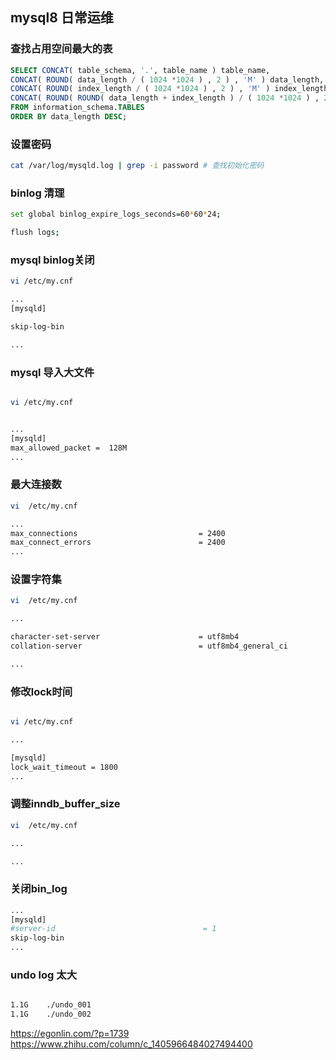 ## mysql8 日常运维


### 查找占用空间最大的表


```sql
SELECT CONCAT( table_schema, '.', table_name ) table_name, 
CONCAT( ROUND( data_length / ( 1024 *1024 ) , 2 ) , 'M' ) data_length, 
CONCAT( ROUND( index_length / ( 1024 *1024 ) , 2 ) , 'M' ) index_length, 
CONCAT( ROUND( ROUND( data_length + index_length ) / ( 1024 *1024 ) , 2 ) , 'M' ) total_size
FROM information_schema.TABLES
ORDER BY data_length DESC;

```




### 设置密码


```bash
cat /var/log/mysqld.log | grep -i password # 查找初始化密码

```


### binlog 清理


```bash
set global binlog_expire_logs_seconds=60*60*24;

flush logs;

```

### mysql binlog关闭


```bash
vi /etc/my.cnf

...
[mysqld]

skip-log-bin

...

```

### mysql 导入大文件


```bash

vi /etc/my.cnf


...
[mysqld]
max_allowed_packet =  128M
...

```


### 最大连接数


```bash
vi  /etc/my.cnf

...
max_connections                           = 2400
max_connect_errors                        = 2400
...

```

### 设置字符集

```bash
vi  /etc/my.cnf

...

character-set-server                      = utf8mb4
collation-server                          = utf8mb4_general_ci

...
```

### 修改lock时间




```bash

vi /etc/my.cnf

...

[mysqld]
lock_wait_timeout = 1800
...

```


### 调整inndb_buffer_size


```bash
vi  /etc/my.cnf

...

...

```


### 关闭bin_log


```bash
...
[mysqld]
#server-id                                 = 1
skip-log-bin
...

```

### undo log 太大



```bash

1.1G    ./undo_001
1.1G    ./undo_002

```


https://egonlin.com/?p=1739
https://www.zhihu.com/column/c_1405966484027494400